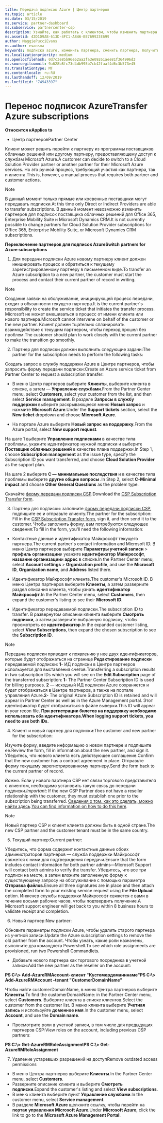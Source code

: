 ```yaml
---
title: Передача подписок Azure | Центр партнеров
ms.topic: article
ms.date: 03/15/2019
ms.service: partner-dashboard
ms.subservice: partnercenter-csp
description: Узнайте, как работать с клиентом, чтобы изменить партнера в программе поставщика облачных решений, которую клиент будет использовать для служб Azure.
ms.assetid: 42D1D9AB-613D-4FC1-A846-EE769923E699
author: MaggiePucciEvans
ms.author: evansma
keywords: подписка azure, изменить партнера, сменить партнера, получить нового партнера, другой партнер
ms.localizationpriority: medium
ms.openlocfilehash: 0d7c3e85b96e52aa2fa3e09261aee81f364996d3
ms.sourcegitcommit: 9a628b8fc73d4db995b7cb42faaf4d6c3b573e45
ms.translationtype: MT
ms.contentlocale: ru-RU
ms.lasthandoff: 12/09/2019
ms.locfileid: "74943397"
---
```

# <a name="transfer-azure-subscriptions"></a><span data-ttu-id="011b0-104">Перенос подписок Azure</span><span class="sxs-lookup"><span data-stu-id="011b0-104">Transfer Azure subscriptions</span></span> 

<span data-ttu-id="011b0-105">**Относится к**</span><span class="sxs-lookup"><span data-stu-id="011b0-105">**Applies to**</span></span>

-  <span data-ttu-id="011b0-106">Центр партнеров</span><span class="sxs-lookup"><span data-stu-id="011b0-106">Partner Center</span></span>

<span data-ttu-id="011b0-107">Клиент может решить перейти к партнеру из программы поставщиков облачных решений или другому партнеру, предоставляющему доступ к службам Microsoft Azure.</span><span class="sxs-lookup"><span data-stu-id="011b0-107">A customer can decide to switch to a Cloud Solution Provider partner or another partner for their Microsoft Azure services.</span></span> <span data-ttu-id="011b0-108">Но это ручной процесс, требующий участия как партнера, так и клиента.</span><span class="sxs-lookup"><span data-stu-id="011b0-108">This is, however, a manual process that requires both partner and customer actions.</span></span>

>[!Note]  
><span data-ttu-id="011b0-109">В данный момент только прямые или косвенные поставщики могут передавать подписки.</span><span class="sxs-lookup"><span data-stu-id="011b0-109">At this time only Direct or Indirect Providers are able to transfer subscriptions.</span></span>
><span data-ttu-id="011b0-110">В данный момент невозможно изменить партнеров для подписок поставщика облачных решений для Office 365, Enterprise Mobility Suite и Microsoft Dynamics CRM.</span><span class="sxs-lookup"><span data-stu-id="011b0-110">It is not currently possible to change partners for Cloud Solution Provider subscriptions for Office 365, Enterprise Mobility Suite, or Microsoft Dynamics CRM subscriptions.</span></span>



<span data-ttu-id="011b0-111">**Переключение партнеров для подписок Azure**</span><span class="sxs-lookup"><span data-stu-id="011b0-111">**Switch partners for Azure subscriptions**</span></span>

1. <span data-ttu-id="011b0-112">Для передачи подписки Azure новому партнеру клиент должен инициировать процесс и обратиться к текущему зарегистрированному партнеру в письменном виде.</span><span class="sxs-lookup"><span data-stu-id="011b0-112">To transfer an Azure subscription to a new partner, the customer must start the process and contact their current partner of record in writing.</span></span> 
>[!Note]
><span data-ttu-id="011b0-113">Создание заявки на обслуживание, инициирующей процесс передачи, входит в обязанности текущего партнера.</span><span class="sxs-lookup"><span data-stu-id="011b0-113">It is the current partner's responsibility to create the service ticket that initiates the transfer process.</span></span> <span data-ttu-id="011b0-114">Microsoft не может вмешиваться в процесс от имени клиента или нового партнера.</span><span class="sxs-lookup"><span data-stu-id="011b0-114">Microsoft cannot intervene on behalf of the customer or the new partner.</span></span> <span data-ttu-id="011b0-115">Клиент должен тщательно спланировать взаимодействие с текущим партнером, чтобы переход прошел без проблем.</span><span class="sxs-lookup"><span data-stu-id="011b0-115">The customer should plan to work closely with the current partner to make the transition go smoothly.</span></span>

2. <span data-ttu-id="011b0-116">Партнер для подписки должен выполнить следующие задачи:</span><span class="sxs-lookup"><span data-stu-id="011b0-116">The partner for the subscription needs to perform the following tasks:</span></span>

<span data-ttu-id="011b0-117">Создать запрос в службу поддержки Azure в Центре партнеров, чтобы запросить форму передачи подписки:</span><span class="sxs-lookup"><span data-stu-id="011b0-117">Create an Azure service ticket from Partner Center to request a subscription transfer:</span></span>
-   <span data-ttu-id="011b0-118">В меню Центр партнеров выберите **Клиенты**, выберите клиента в списке, а затем — **Управление службами**.</span><span class="sxs-lookup"><span data-stu-id="011b0-118">From the Partner Center menu, select **Customers**, select your customer from the list, and then select **Service management**.</span></span> <span data-ttu-id="011b0-119">В разделе **Запросы в службу поддержки** выберите раскрывающееся меню **Новый запрос** и нажмите **Microsoft Azure**.</span><span class="sxs-lookup"><span data-stu-id="011b0-119">Under the **Support tickets** section, select the **New ticket** dropdown and choose **Microsoft Azure**.</span></span>

-   <span data-ttu-id="011b0-120">На портале Azure выберите **Новый запрос на поддержку**.</span><span class="sxs-lookup"><span data-stu-id="011b0-120">From the Azure portal, select **New support request**.</span></span>

<span data-ttu-id="011b0-121">На шаге 1 выберите **Управление подписками** в качестве типа проблемы, укажите идентификатор нужной подписки и выберите **Поставщик облачных решений** в качестве плана поддержки.</span><span class="sxs-lookup"><span data-stu-id="011b0-121">In Step 1, choose **Subscription management** as the issue type, specify the Subscription ID you want transferred, and choose **Cloud Solution Provider** as the support plan.</span></span>

<span data-ttu-id="011b0-122">На шаге 2 выберите **C — минимальные последствия** и в качестве типа проблемы выберите **другие общие вопросы** .</span><span class="sxs-lookup"><span data-stu-id="011b0-122">In Step 2, select **C-Minimal impact** and choose **Other General Questions** as the problem type.</span></span>

<span data-ttu-id="011b0-123">Скачайте [форму передачи подписки CSP](https://assets.windowsphone.com/5222c408-e546-4e01-b72a-2ec7d4c43d57/CSP_Subscription_Transfer_Form_Azure_InvariantCulture_Default.zip).</span><span class="sxs-lookup"><span data-stu-id="011b0-123">Download the [CSP Subscription Transfer form](https://assets.windowsphone.com/5222c408-e546-4e01-b72a-2ec7d4c43d57/CSP_Subscription_Transfer_Form_Azure_InvariantCulture_Default.zip).</span></span>

3. <span data-ttu-id="011b0-124">Партнер для подписки: заполните [форму передачи подписки CSP](https://assets.windowsphone.com/5222c408-e546-4e01-b72a-2ec7d4c43d57/CSP_Subscription_Transfer_Form_Azure_InvariantCulture_Default.zip), подпишите ее и отправьте клиенту.</span><span class="sxs-lookup"><span data-stu-id="011b0-124">The partner for the subscription: Fill in the [CSP Subscription Transfer form](https://assets.windowsphone.com/5222c408-e546-4e01-b72a-2ec7d4c43d57/CSP_Subscription_Transfer_Form_Azure_InvariantCulture_Default.zip), sign it, and then send it to the customer.</span></span> <span data-ttu-id="011b0-125">Чтобы заполнить форму, вам потребуются следующее сведения:</span><span class="sxs-lookup"><span data-stu-id="011b0-125">To fill in the form, you'll need the following information:</span></span>

- <span data-ttu-id="011b0-126">Контактные данные и идентификатор Майкрософт текущего партнера.</span><span class="sxs-lookup"><span data-stu-id="011b0-126">The current partner's contact information and Microsoft ID.</span></span> <span data-ttu-id="011b0-127">В меню Центр партнеров выберите **Параметры учетной записи** &gt; **профиль организации**и укажите **идентификатор Майкрософт**, **название организации**и **адрес** в списке.</span><span class="sxs-lookup"><span data-stu-id="011b0-127">In the Partner Center menu, select **Account settings** &gt; **Organization profile**, and use the **Microsoft ID**, **Organization name**, and **Address** listed there.</span></span>

- <span data-ttu-id="011b0-128">Идентификатор Майкрософт клиента.</span><span class="sxs-lookup"><span data-stu-id="011b0-128">The customer's Microsoft ID.</span></span> <span data-ttu-id="011b0-129">В меню Центра партнеров выберите **Клиенты**, а затем разверните раздел описания клиента, чтобы узнать **идентификатор Майкрософт**.</span><span class="sxs-lookup"><span data-stu-id="011b0-129">In the Partner Center menu, select **Customers**, then expand the customer's listing to see their **Microsoft ID**.</span></span>

- <span data-ttu-id="011b0-130">Идентификатор передаваемой подписки.</span><span class="sxs-lookup"><span data-stu-id="011b0-130">The subscription ID to transfer.</span></span> <span data-ttu-id="011b0-131">В развернутом описании клиента выберите **Смотреть подписки**, а затем разверните выбранную подписку, чтобы просмотреть ее **идентификатор**.</span><span class="sxs-lookup"><span data-stu-id="011b0-131">In the expanded customer listing, select **View Subscriptions**, then expand the chosen subscription to see the **Subscription ID**.</span></span>

>[!Note]
><span data-ttu-id="011b0-132">Передача подписки приводит к появлению у нее двух идентификаторов, которые будут отображаться на странице **Редактирование подписки** передаваемой подписки: **1**- ИД подписки в Центре партнеров используется для выставления счетов.</span><span class="sxs-lookup"><span data-stu-id="011b0-132">Transferring a subscription results in two subscription IDs which you will see on the **Edit Subscription** page of the transferred subscription: **1**- The Partner Center Subscription ID is used for billing purposes.</span></span> 
<span data-ttu-id="011b0-133">**2** — исходный ИД подписки Azure сохраняется и будет отображаться в Центре партнеров, а также на портале управления Azure.</span><span class="sxs-lookup"><span data-stu-id="011b0-133">**2**-  The original Azure Subscription ID is retained and will appear in Partner Center as well as in the Azure Management portal.</span></span> <span data-ttu-id="011b0-134">Этот идентификатор будет отображаться в файле выверки.</span><span class="sxs-lookup"><span data-stu-id="011b0-134">This ID will appear in your recon file.</span></span>  <span data-ttu-id="011b0-135">**При регистрации билетов на поддержку необходимо использовать оба идентификатора.**</span><span class="sxs-lookup"><span data-stu-id="011b0-135">**When logging support tickets, you need to use both IDs.**</span></span>

4. <span data-ttu-id="011b0-136">Клиент и новый партнер для подписки:</span><span class="sxs-lookup"><span data-stu-id="011b0-136">The customer and new partner for the subscription:</span></span>

<span data-ttu-id="011b0-137">Изучите форму, введите информацию о новом партнере и подпишите ее.</span><span class="sxs-lookup"><span data-stu-id="011b0-137">Review the form, fill in information about the new partner, and sign it.</span></span> <span data-ttu-id="011b0-138">Убедитесь, что нового клиента есть действующее соглашение.</span><span class="sxs-lookup"><span data-stu-id="011b0-138">Confirm that the new customer has a contract agreement in place.</span></span> <span data-ttu-id="011b0-139">Отправьте форму текущему зарегистрированному партнеру.</span><span class="sxs-lookup"><span data-stu-id="011b0-139">Send the form back to the current partner of record.</span></span>

<span data-ttu-id="011b0-140">*Важно*. Если у нового партнера CSP нет связи торгового представителя с клиентом, необходимо установить такую связь до передачи подписки.</span><span class="sxs-lookup"><span data-stu-id="011b0-140">*Important*: If the new CSP Partner does not have a reseller relationship with the customer, they must establish one prior to the subscription being transferred.</span></span> <span data-ttu-id="011b0-141">[Сведения о том, как это сделать, можно найти здесь](request-a-relationship-with-a-customer.md).</span><span class="sxs-lookup"><span data-stu-id="011b0-141">[You can find information on how to do this here](request-a-relationship-with-a-customer.md).</span></span>

>[!Note]
><span data-ttu-id="011b0-142">Новый партнер CSP и клиент клиента должны быть в одной стране.</span><span class="sxs-lookup"><span data-stu-id="011b0-142">The new CSP partner and the customer tenant must be in the same country.</span></span> 

5. <span data-ttu-id="011b0-143">Текущий партнер:</span><span class="sxs-lookup"><span data-stu-id="011b0-143">Current partner:</span></span>

<span data-ttu-id="011b0-144">Убедитесь, что форма содержит контактные данные обоих администраторов партнеров — служба поддержки Майкрософт свяжется с ними для подтверждения передачи.</span><span class="sxs-lookup"><span data-stu-id="011b0-144">Ensure that the form includes contact information for both partner admins—Microsoft Support will contact both admins to verify the transfer.</span></span> <span data-ttu-id="011b0-145">Убедитесь, что все три подписи на месте, а затем вложите заполненную форму к существующему запросу на обслуживание с помощью параметра **Отправка файлов**.</span><span class="sxs-lookup"><span data-stu-id="011b0-145">Ensure all three signatures are in place and then attach the completed form to your existing service request using the **File Upload** option.</span></span> <span data-ttu-id="011b0-146">Инженер службы поддержки Майкрософт свяжется с вами в течение восьми рабочих часов, чтобы подтвердить получение.</span><span class="sxs-lookup"><span data-stu-id="011b0-146">A Microsoft support engineer will get back to you within 8 business hours to validate receipt and completion.</span></span>

6. <span data-ttu-id="011b0-147">Новый партнер:</span><span class="sxs-lookup"><span data-stu-id="011b0-147">New partner:</span></span>

<span data-ttu-id="011b0-148">Обновите параметры подписки Azure, чтобы удалить старого партнера из учетной записи.</span><span class="sxs-lookup"><span data-stu-id="011b0-148">Update the Azure subscription settings to remove the old partner from the account.</span></span> <span data-ttu-id="011b0-149">Чтобы узнать, какие роли назначены, выполните два командлета Powershell.</span><span class="sxs-lookup"><span data-stu-id="011b0-149">To see which role assignments are provisioned, run two Powershell Commandlets.</span></span>

-   <span data-ttu-id="011b0-150">Добавьте нового партнера как торгового посредника в учетной записи:</span><span class="sxs-lookup"><span data-stu-id="011b0-150">Add the new partner as the reseller on the account:</span></span>

<span data-ttu-id="011b0-151">**PS C:\\&gt; Add-AzureRMAccount-клиент "Кустомердомаиннаме"**</span><span class="sxs-lookup"><span data-stu-id="011b0-151">**PS C:\\&gt; Add-AzureRMAccount -tenant "CustomerDomainName"**</span></span>

<span data-ttu-id="011b0-152">Чтобы найти customerDomainName, в меню Центра партнеров выберите **Клиенты**.</span><span class="sxs-lookup"><span data-stu-id="011b0-152">To find the customerDomainName: in the Partner Center menu, select **Customers**.</span></span> <span data-ttu-id="011b0-153">Выберите клиента в списке клиентов.</span><span class="sxs-lookup"><span data-stu-id="011b0-153">Select the customer from the customer list.</span></span> <span data-ttu-id="011b0-154">В меню клиента выберите **Учетная запись** и используйте **доменное имя**.</span><span class="sxs-lookup"><span data-stu-id="011b0-154">In the customer menu, select **Account**, and use the **Domain name**.</span></span>

-   <span data-ttu-id="011b0-155">Просмотрите роли в учетной записи, в том числе для предыдущих партнеров CSP:</span><span class="sxs-lookup"><span data-stu-id="011b0-155">View roles on the account, including previous CSP partners:</span></span>

<span data-ttu-id="011b0-156">**PS C:\\&gt; Get-AzureRMRoleAssignment**</span><span class="sxs-lookup"><span data-stu-id="011b0-156">**PS C:\\&gt; Get-AzureRMRoleAssignment**</span></span>

7. <span data-ttu-id="011b0-157">Удаление устаревших разрешений на доступ</span><span class="sxs-lookup"><span data-stu-id="011b0-157">Remove outdated access permissions</span></span>

-  <span data-ttu-id="011b0-158">В меню Центра партнеров выберите **Клиенты**.</span><span class="sxs-lookup"><span data-stu-id="011b0-158">In the Partner Center menu, select **Customers**.</span></span> 
-  <span data-ttu-id="011b0-159">Разверните описание клиента и выберите **Смотреть подписки**.</span><span class="sxs-lookup"><span data-stu-id="011b0-159">Expand the customer's listing and select **View subscriptions**.</span></span> 
-  <span data-ttu-id="011b0-160">В меню клиента выберите пункт **Управление службами**.</span><span class="sxs-lookup"><span data-stu-id="011b0-160">In the customer menu, select **Service management**.</span></span> 
-  <span data-ttu-id="011b0-161">В разделе **Microsoft Azure** щелкните ссылку, чтобы перейти на **портал управления Microsoft Azure**.</span><span class="sxs-lookup"><span data-stu-id="011b0-161">Under **Microsoft Azure**, click the link to go to the **Microsoft Azure Management Portal**.</span></span>

 

 



